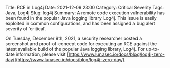 Title: RCE in Log4j
Date: 2021-12-09 23:00
Category: Critical Severity
Tags: Java, Log4j
Slug: log4j
Summary: A remote code execution vulnerability has been found in the popular Java logging library Log4j. This issue is easily exploited in common configurations, and has been assigned a bug alert severity of 'critical'.

On Tuesday, December 9th, 2021, a security researcher posted a screenshot and proof-of-concept code for executing an RCE against the latest available build of the popular Java logging library, Log4j. For up-to-date information, please visit [https://www.lunasec.io/docs/blog/log4j-zero-day/](https://www.lunasec.io/docs/blog/log4j-zero-day/).
